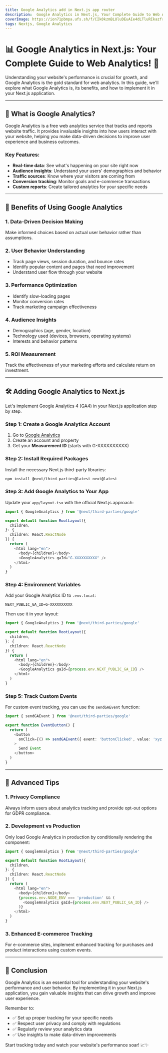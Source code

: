 ```yaml
---
title: Google Analytics add in Next.js app router
description:  Google Analytics in Next.js, Your Complete Guide to Web Analytics!
coverImage: https://ion71pbmpa.ufs.sh/f/CIk0kzmBLUluDEuAIe4dLTluRIkazfrtJB3mAG72EOcyqZxg
tags: Nextjs, Google Analytics
---
```


# 📊 Google Analytics in Next.js: Your Complete Guide to Web Analytics! 🚀

Understanding your website's performance is crucial for growth, and Google Analytics is the gold standard for web analytics. In this guide, we'll explore what Google Analytics is, its benefits, and how to implement it in your Next.js application.

---

## 🤔 What is Google Analytics?

Google Analytics is a free web analytics service that tracks and reports website traffic. It provides invaluable insights into how users interact with your website, helping you make data-driven decisions to improve user experience and business outcomes.

### Key Features:
- **Real-time data**: See what's happening on your site right now
- **Audience insights**: Understand your users' demographics and behavior
- **Traffic sources**: Know where your visitors are coming from
- **Conversion tracking**: Monitor goals and e-commerce transactions
- **Custom reports**: Create tailored analytics for your specific needs

---

## 🎯 Benefits of Using Google Analytics

### 1. **Data-Driven Decision Making**
Make informed choices based on actual user behavior rather than assumptions.

### 2. **User Behavior Understanding**
- Track page views, session duration, and bounce rates
- Identify popular content and pages that need improvement
- Understand user flow through your website

### 3. **Performance Optimization**
- Identify slow-loading pages
- Monitor conversion rates
- Track marketing campaign effectiveness

### 4. **Audience Insights**
- Demographics (age, gender, location)
- Technology used (devices, browsers, operating systems)
- Interests and behavior patterns

### 5. **ROI Measurement**
Track the effectiveness of your marketing efforts and calculate return on investment.

---

## 🛠️ Adding Google Analytics to Next.js

Let's implement Google Analytics 4 (GA4) in your Next.js application step by step.

### Step 1: Create a Google Analytics Account

1. Go to [Google Analytics](https://analytics.google.com/)
2. Create an account and property
3. Get your **Measurement ID** (starts with G-XXXXXXXXXX)

### Step 2: Install Required Packages

Install the necessary Next.js third-party libraries:

```bash
npm install @next/third-parties@latest next@latest
```

### Step 3: Add Google Analytics to Your App

Update your `app/layout.tsx` with the official Next.js approach:

```typescript
import { GoogleAnalytics } from '@next/third-parties/google'

export default function RootLayout({
  children,
}: {
  children: React.ReactNode
}) {
  return (
    <html lang="en">
      <body>{children}</body>
      <GoogleAnalytics gaId="G-XXXXXXXXXX" />
    </html>
  )
}
```

### Step 4: Environment Variables

Add your Google Analytics ID to `.env.local`:

```env
NEXT_PUBLIC_GA_ID=G-XXXXXXXXXX
```

Then use it in your layout:

```typescript
import { GoogleAnalytics } from '@next/third-parties/google'

export default function RootLayout({
  children,
}: {
  children: React.ReactNode
}) {
  return (
    <html lang="en">
      <body>{children}</body>
      <GoogleAnalytics gaId={process.env.NEXT_PUBLIC_GA_ID} />
    </html>
  )
}
```

### Step 5: Track Custom Events

For custom event tracking, you can use the `sendGAEvent` function:

```typescript
import { sendGAEvent } from '@next/third-parties/google'

export function EventButton() {
  return (
    <button
      onClick={() => sendGAEvent({ event: 'buttonClicked', value: 'xyz' })}
    >
      Send Event
    </button>
  )
}
```

---

## 🚀 Advanced Tips

### 1. **Privacy Compliance**
Always inform users about analytics tracking and provide opt-out options for GDPR compliance.

### 2. **Development vs Production**
Only load Google Analytics in production by conditionally rendering the component:

```typescript
import { GoogleAnalytics } from '@next/third-parties/google'

export default function RootLayout({
  children,
}: {
  children: React.ReactNode
}) {
  return (
    <html lang="en">
      <body>{children}</body>
      {process.env.NODE_ENV === 'production' && (
        <GoogleAnalytics gaId={process.env.NEXT_PUBLIC_GA_ID} />
      )}
    </html>
  )
}
```

### 3. **Enhanced E-commerce Tracking**
For e-commerce sites, implement enhanced tracking for purchases and product interactions using custom events.

---

## 🎯 Conclusion

Google Analytics is an essential tool for understanding your website's performance and user behavior. By implementing it in your Next.js application, you gain valuable insights that can drive growth and improve user experience.

Remember to:
- ✅ Set up proper tracking for your specific needs
- ✅ Respect user privacy and comply with regulations
- ✅ Regularly review your analytics data
- ✅ Use insights to make data-driven improvements

Start tracking today and watch your website's performance soar! 📈✨